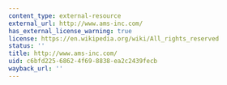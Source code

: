 ```yaml
---
content_type: external-resource
external_url: http://www.ams-inc.com/
has_external_license_warning: true
license: https://en.wikipedia.org/wiki/All_rights_reserved
status: ''
title: http://www.ams-inc.com/
uid: c6bfd225-6862-4f69-8838-ea2c2439fecb
wayback_url: ''
---
```

